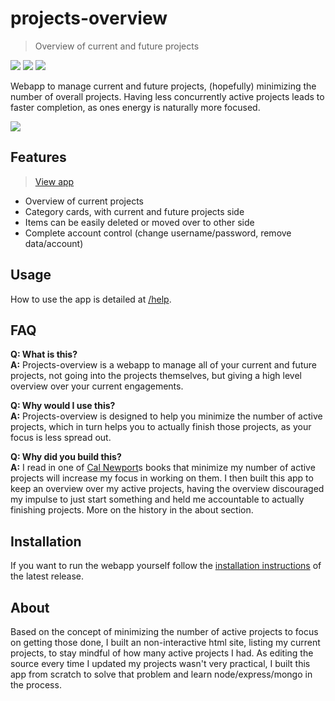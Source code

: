 # projects-overview

> Overview of current and future projects

[![](https://circleci.com/gh/jneidel/projects-overview/tree/master.svg?style=shield&circle-token=98937429df5bf860a055272d7ded46b7c583503e)](https://circleci.com/gh/jneidel/projects-overview)
[![](https://img.shields.io/badge/version-v0.3-blue.svg)](https://github.com/jneidel/projects-overview/releases)
[![](https://img.shields.io/badge/currently-under%20development-brightgreen.svg)](https://github.com/jneidel/projects-overview)

Webapp to manage current and future projects, (hopefully) minimizing the number of overall projects. Having less concurrently active projects leads to faster completion, as ones energy is naturally more focused.

![](https://i.imgur.com/Wzjp8np.png)

## Features

> [View app](https://po.jneidel.com)

- Overview of current projects
- Category cards, with current and future projects side
- Items can be easily deleted or moved over to other side
- Complete account control (change username/password, remove data/account)

## Usage

How to use the app is detailed at [/help](https://po.jneidel.com/help).

## FAQ

**Q: What is this?**<br>
**A:** Projects-overview is a webapp to manage all of your current and future projects, not going into the projects themselves, but giving a high level overview over your current engagements.

**Q: Why would I use this?**<br>
**A:** Projects-overview is designed to help you minimize the number of active projects, which in turn helps you to actually finish those projects, as your focus is less spread out.

**Q: Why did you build this?**<br>
**A:** I read in one of [Cal Newport](http://calnewport.com/)s books that minimize my number of active projects will increase my focus in working on them. I then built this app to keep an overview over my active projects, having the overview discouraged my impulse to just start something and held me accountable to actually finishing projects. More on the history in the about section.

## Installation

If you want to run the webapp yourself follow the [installation instructions](https://github.com/jneidel/projects-overview/blob/latest/README.md) of the latest release.

## About

Based on the concept of minimizing the number of active projects to focus on getting those done, I built an non-interactive html site, listing my current projects, to stay mindful of how many active projects I had.
As editing the source every time I updated my projects wasn't very practical, I built this app from scratch to solve that problem and learn node/express/mongo in the process.

